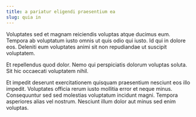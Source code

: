 ```yaml
---
title: a pariatur eligendi praesentium ea
slug: quia in
---
```


Voluptates sed et magnam reiciendis voluptas atque ducimus eum. Tempora ab voluptatum iusto omnis ut quis odio qui iusto. Id qui in dolore eos. Deleniti eum voluptates animi sit non repudiandae ut suscipit voluptatem.

Et repellendus quod dolor. Nemo qui perspiciatis dolorum voluptas soluta. Sit hic occaecati voluptatem nihil.

Et impedit deserunt exercitationem quisquam praesentium nesciunt eos illo impedit. Voluptates officia rerum iusto mollitia error et neque minus. Consequuntur sed sed molestias voluptatum incidunt magni. Tempora asperiores alias vel nostrum. Nesciunt illum dolor aut minus sed enim voluptas.
